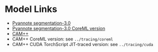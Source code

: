 # Model Links
- [Pyannote segmentation-3.0](https://huggingface.co/pyannote/segmentation-3.0)
- [Pyannote segmentation-3.0 CoreML version](https://huggingface.co/FluidInference/speaker-diarization-coreml)
- [CAM++](https://modelscope.cn/models/iic/speech_campplus_sv_zh_en_16k-common_advanced)
- CAM++ CoreML version: see `../tracing/coreml`
- CAM++ CUDA TorchScript JIT-traced version: see `../tracing/cuda`